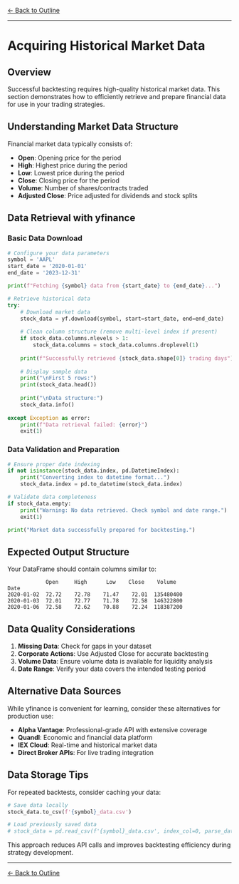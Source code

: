 [← Back to Outline](../outline.md)

---

# Acquiring Historical Market Data

## Overview

Successful backtesting requires high-quality historical market data. This section demonstrates how to efficiently retrieve and prepare financial data for use in your trading strategies.

## Understanding Market Data Structure

Financial market data typically consists of:
- **Open**: Opening price for the period
- **High**: Highest price during the period  
- **Low**: Lowest price during the period
- **Close**: Closing price for the period
- **Volume**: Number of shares/contracts traded
- **Adjusted Close**: Price adjusted for dividends and stock splits

## Data Retrieval with yfinance

### Basic Data Download

```python
# Configure your data parameters
symbol = 'AAPL'
start_date = '2020-01-01'
end_date = '2023-12-31'

print(f"Fetching {symbol} data from {start_date} to {end_date}...")

# Retrieve historical data
try:
    # Download market data
    stock_data = yf.download(symbol, start=start_date, end=end_date)
    
    # Clean column structure (remove multi-level index if present)
    if stock_data.columns.nlevels > 1:
        stock_data.columns = stock_data.columns.droplevel(1)
    
    print(f"Successfully retrieved {stock_data.shape[0]} trading days")
    
    # Display sample data
    print("\nFirst 5 rows:")
    print(stock_data.head())
    
    print("\nData structure:")
    stock_data.info()
    
except Exception as error:
    print(f"Data retrieval failed: {error}")
    exit(1)
```

### Data Validation and Preparation

```python
# Ensure proper date indexing
if not isinstance(stock_data.index, pd.DatetimeIndex):
    print("Converting index to datetime format...")
    stock_data.index = pd.to_datetime(stock_data.index)

# Validate data completeness
if stock_data.empty:
    print("Warning: No data retrieved. Check symbol and date range.")
    exit(1)

print("Market data successfully prepared for backtesting.")
```

## Expected Output Structure

Your DataFrame should contain columns similar to:
```
            Open     High      Low    Close    Volume
Date                                                  
2020-01-02  72.72    72.78    71.47    72.01  135480400
2020-01-03  72.01    72.77    71.78    72.58  146322800
2020-01-06  72.58    72.62    70.88    72.24  118387200
```

## Data Quality Considerations

1. **Missing Data**: Check for gaps in your dataset
2. **Corporate Actions**: Use Adjusted Close for accurate backtesting
3. **Volume Data**: Ensure volume data is available for liquidity analysis
4. **Date Range**: Verify your data covers the intended testing period

## Alternative Data Sources

While yfinance is convenient for learning, consider these alternatives for production use:
- **Alpha Vantage**: Professional-grade API with extensive coverage
- **Quandl**: Economic and financial data platform
- **IEX Cloud**: Real-time and historical market data
- **Direct Broker APIs**: For live trading integration

## Data Storage Tips

For repeated backtests, consider caching your data:

```python
# Save data locally
stock_data.to_csv(f'{symbol}_data.csv')

# Load previously saved data
# stock_data = pd.read_csv(f'{symbol}_data.csv', index_col=0, parse_dates=True)
```

This approach reduces API calls and improves backtesting efficiency during strategy development.


---

[← Back to Outline](../outline.md)